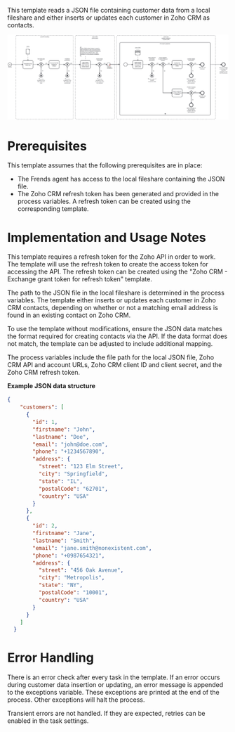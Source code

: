 This template reads a JSON file containing customer data from a local fileshare and either inserts or updates each customer in Zoho CRM as contacts.

![Template](assets/JSON_to_Zoho_CRM_-_Customers.svg)

# Prerequisites

This template assumes that the following prerequisites are in place:

- The Frends agent has access to the local fileshare containing the JSON file.
- The Zoho CRM refresh token has been generated and provided in the process variables. A refresh token can be created using the corresponding template.

# Implementation and Usage Notes

This template requires a refresh token for the Zoho API in order to work. The template will use the refresh token to create the access token for accessing the API. The refresh token can be created using the "Zoho CRM - Exchange grant token for refresh token" template.

The path to the JSON file in the local fileshare is determined in the process variables. The template either inserts or updates each customer in Zoho CRM contacts, depending on whether or not a matching email address is found in an existing contact on Zoho CRM. 

To use the template without modifications, ensure the JSON data matches the format required for creating contacts via the API. If the data format does not match, the template can be adjusted to include additional mapping.

The process variables include the file path for the local JSON file, Zoho CRM API and account URLs, Zoho CRM client ID and client secret, and the Zoho CRM refresh token.

**Example JSON data structure**

```json
{
    "customers": [
      {
        "id": 1,
        "firstname": "John",
        "lastname": "Doe",
        "email": "john@doe.com",
        "phone": "+1234567890",
        "address": {
          "street": "123 Elm Street",
          "city": "Springfield",
          "state": "IL",
          "postalCode": "62701",
          "country": "USA"
        }
      },
      {
        "id": 2,
        "firstname": "Jane",
        "lastname": "Smith",
        "email": "jane.smith@nonexistent.com",
        "phone": "+0987654321",
        "address": {
          "street": "456 Oak Avenue",
          "city": "Metropolis",
          "state": "NY",
          "postalCode": "10001",
          "country": "USA"
        }
      }
    ]
  }
```

# Error Handling

There is an error check after every task in the template. If an error occurs during customer data insertion or updating, an error message is appended to the exceptions variable. These exceptions are printed at the end of the process. Other exceptions will halt the process.

Transient errors are not handled. If they are expected, retries can be enabled in the task settings.
